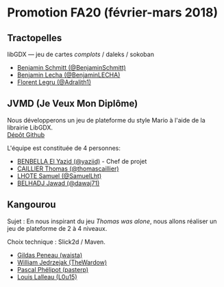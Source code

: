 # Promotion FA20 (février-mars 2018)

## Tractopelles

libGDX — jeu de cartes _complots_ / daleks / sokoban

- [Benjamin Schmitt (@BenjaminSchmitt)](https://github.com/BenjaminSchmitt)
- [Benjamin Lecha (@BenjaminLECHA)](https://github.com/BenjaminLECHA)
- [Florent Legru (@Adralith1)](https://github.com/Adralith1)

## JVMD (Je Veux Mon Diplôme)

Nous développerons un jeu de plateforme du style Mario à l'aide de la librairie LibGDX.  
[Dépôt Github](https://github.com/SamuelLht/PRJ_JAVA_IMT)  

L'équipe est constituée de 4 personnes:  
- [BENBELLA El Yazid (@yaziid)](https://github.com/yaziid) - Chef de projet
- [CAILLIER Thomas (@thomascaillier)](https://github.com/thomascaillier)
- [LHOTE Samuel (@SamuelLht)](https://github.com/SamuelLht)
- [BELHADJ Jawad (@dawaj71)](https://github.com/dawaj71)

## Kangourou

Sujet : En nous inspirant du jeu _Thomas was alone_, nous allons réaliser un jeu de plateforme de 2 à 4 niveaux.

Choix technique : Slick2d / Maven.

- [Gildas Peneau (waista)](https://github.com/waista)
- [William Jedrzejak (TheWardow)](https://github.com/TheWardow)
- [Pascal Phélipot (pasterp)](https://github.com/pasterp)
- [Louis Lalleau (L0u15)](https://github.com/L0u15)
